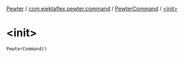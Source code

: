 [Pewter](../../index.md) / [com.ejektaflex.pewter.command](../index.md) / [PewterCommand](index.md) / [&lt;init&gt;](./-init-.md)

# &lt;init&gt;

`PewterCommand()`